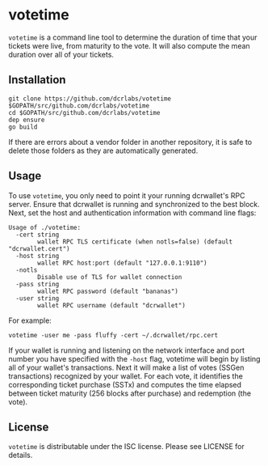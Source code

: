 # votetime

`votetime` is a command line tool to determine the duration of time that your
tickets were live, from maturity to the vote. It will also compute the mean
duration over all of your tickets.

## Installation

    git clone https://github.com/dcrlabs/votetime $GOPATH/src/github.com/dcrlabs/votetime
    cd $GOPATH/src/github.com/dcrlabs/votetime
    dep ensure
    go build

If there are errors about a vendor folder in another repository, it is safe to
delete those folders as they are automatically generated.

## Usage

To use `votetime`, you only need to point it your running dcrwallet's RPC
server. Ensure that dcrwallet is running and synchronized to the best block.
Next, set the host and authentication information with command line flags:

```none
Usage of ./votetime:
  -cert string
        wallet RPC TLS certificate (when notls=false) (default "dcrwallet.cert")
  -host string
        wallet RPC host:port (default "127.0.0.1:9110")
  -notls
        Disable use of TLS for wallet connection
  -pass string
        wallet RPC password (default "bananas")
  -user string
        wallet RPC username (default "dcrwallet")
```

For example:

    votetime -user me -pass fluffy -cert ~/.dcrwallet/rpc.cert

If your wallet is running and listening on the network interface and port number
you have specified with the `-host` flag, votetime will begin by listing all of
your wallet's transactions. Next it will make a list of votes (SSGen
transactions) recognized by your wallet. For each vote, it identifies the
corresponding ticket purchase (SSTx) and computes the time elapsed between
ticket maturity (256 blocks after purchase) and redemption (the vote).

## License

`votetime` is distributable under the ISC license.  Please see LICENSE for
details.
